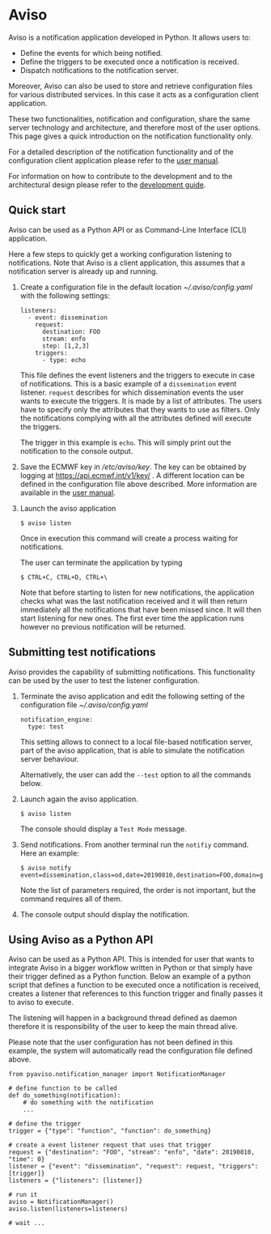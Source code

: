 # Aviso

Aviso is a notification application developed in Python. It allows users to:
* Define the events for which being notified.
* Define the triggers to be executed once a notification is received.
* Dispatch notifications to the notification server.

Moreover, Aviso can also be used to store and retrieve configuration files for various distributed services. In this 
case it acts as a configuration client application. 

These two functionalities, notification and configuration, share the same server technology and architecture, and 
therefore most of the user options. 
This page gives a quick introduction on the notification functionality only. 

For a detailed description of the notification functionality and of the configuration client application please 
refer to the [user manual](user_manual.md).

For information on how to contribute to the development and to the architectural design please refer to the [development 
guide](development.md).

## Quick start
Aviso can be used as a Python API or as Command-Line Interface (CLI) application.

Here a few steps to quickly get a working configuration listening to notifications. Note that Aviso is a client 
application, this assumes that a notification server is already up and running.

1. Create a configuration file in the default location _~/.aviso/config.yaml_ with the following settings:
    ```
    listeners:
      - event: dissemination
        request:
          destination: FOO
          stream: enfo
          step: [1,2,3]
        triggers:
          - type: echo
    ```
    This file defines the event listeners and the triggers to execute 
    in case of notifications. This is a basic example of a `dissemination` event listener. `request` describes for 
    which dissemination events the user wants to execute the triggers. It is made by a list of attributes. The users 
    have to specify only the attributes that they wants to use as filters. Only the notifications complying with all the 
    attributes defined will execute the triggers. 
    
    The trigger in this example is `echo`. This will simply print out the notification to the console output.
    
1. Save the ECMWF key in _/etc/aviso/key_. The key can be obtained by logging at https://api.ecmwf.int/v1/key/ . A 
different location can be defined in the configuration file above described. 
More information are available in the [user manual](user_manual.md).

1. Launch the aviso application
    ```
    $ aviso listen
    ``` 
    Once in execution this command will create a process waiting for notifications.
    
    The user can terminate the application by typing
    ```
    $ CTRL+C, CTRL+D, CTRL+\
    ```
    
    Note that before starting to listen for new notifications, the application checks what was the last notification 
    received and it will then return immediately all the notifications that have been missed since. It will then start 
    listening for new ones. The first ever time the application runs however no previous notification will be returned. 


## Submitting test notifications
Aviso provides the capability of submitting notifications. This functionality can be used by the user to test the 
listener configuration. 

1. Terminate the aviso application and edit the following setting of the configuration file _~/.aviso/config.yaml_
   ```
   notification_engine:
     type: test 
   ```
   This setting allows to connect to a local file-based notification server, part of the aviso application, that is 
   able to simulate the notification server behaviour.
   
   Alternatively, the user can add the `--test` option to all the commands below.
   
1. Launch again the aviso application.
    ```
    $ aviso listen
    ```
    The console should display a `Test Mode` message.
    
1. Send notifications. From another terminal run the `notifiy` command. Here an example:
    ```
    $ aviso notify event=dissemination,class=od,date=20190810,destination=FOO,domain=g,expver=1,step=1,stream=enfo,time=0,location=xxxxxxxx
    ```
    Note the list of parameters required, the order is not important, but the command requires all of them.
    
1. The console output should display the notification.


## Using Aviso as a Python API
Aviso can be used as a Python API. This is intended for user that wants to integrate Aviso in a bigger workflow written 
in Python or that simply have their trigger defined as a Python function. 
Below an example of a python script that defines a function to be executed once a notification is received, creates a 
listener that references to this function trigger and finally passes it to aviso to execute. 

The listening will happen in a background thread defined as daemon therefore it is responsibility of the user to keep 
the main thread alive.

Please note that the user configuration has not been defined in this example, the system will automatically read the
configuration file defined above.
```
from pyaviso.notification_manager import NotificationManager

# define function to be called
def do_something(notification):
    # do something with the notification
    ...

# define the trigger
trigger = {"type": "function", "function": do_something}

# create a event listener request that uses that trigger
request = {"destination": "FOO", "stream": "enfo", "date": 20190810, "time": 0}
listener = {"event": "dissemination", "request": request, "triggers": [trigger]}
listeners = {"listeners": [listener]}

# run it
aviso = NotificationManager()
aviso.listen(listeners=listeners)

# wait ...
```